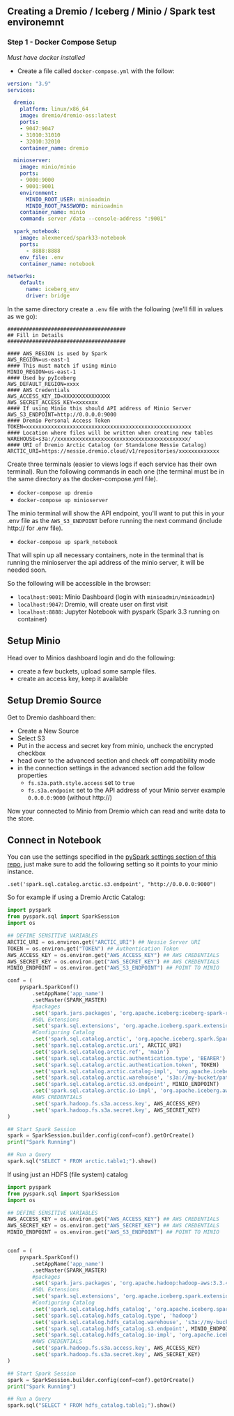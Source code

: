 ## Creating a Dremio / Iceberg / Minio / Spark test environemnt

### Step 1 - Docker Compose Setup

_Must have docker installed_

- Create a file called `docker-compose.yml` with the follow:

```yml
version: "3.9"
services:

  dremio:
    platform: linux/x86_64
    image: dremio/dremio-oss:latest
    ports: 
    - 9047:9047
    - 31010:31010
    - 32010:32010
    container_name: dremio

  minioserver:
    image: minio/minio
    ports:
    - 9000:9000
    - 9001:9001
    environment:
      MINIO_ROOT_USER: minioadmin
      MINIO_ROOT_PASSWORD: minioadmin
    container_name: minio
    command: server /data --console-address ":9001"

  spark_notebook:
    image: alexmerced/spark33-notebook
    ports: 
      - 8888:8888
    env_file: .env
    container_name: notebook

networks:
    default:
      name: iceberg_env
      driver: bridge
```

In the same directory create a `.env` file with the following (we'll fill in values as we go):

```env
######################################
## Fill in Details
######################################

#### AWS_REGION is used by Spark
AWS_REGION=us-east-1
#### This must match if using minio
MINIO_REGION=us-east-1
#### Used by pyIceberg
AWS_DEFAULT_REGION=xxxx
#### AWS Credentials
AWS_ACCESS_KEY_ID=XXXXXXXXXXXXXXX
AWS_SECRET_ACCESS_KEY=xxxxxxx
#### If using Minio this should API address of Minio Server
AWS_S3_ENDPOINT=http://0.0.0.0:9000
#### Dremio Personal Access Token
TOKEN=xxxxxxxxxxxxxxxxxxxxxxxxxxxxxxxxxxxxxxxxxxxxxxxxxxxxx
#### Location where files will be written when creating new tables
WAREHOUSE=s3a://xxxxxxxxxxxxxxxxxxxxxxxxxxxxxxxxxxxxxxxxxx/
#### URI of Dremio Arctic Catalog (or Standalone Nessie Catalog)
ARCTIC_URI=https://nessie.dremio.cloud/v1/repositories/xxxxxxxxxxxxx
```


Create three terminals (easier to views logs if each service has their own terminal). Run the following commands in each one (the terminal must be in the same directory as the docker-compose.yml file).

- `docker-compose up dremio`
- `docker-compose up minioserver`

The minio terminal will show the API endpoint, you'll want to put this in your .env file as the `AWS_S3_ENDPOINT` before running the next command (include http:// for .env file).

- `docker-compose up spark_notebook`

That will spin up all necessary containers, note in the terminal that is running the minioserver the api address of the minio server, it will be needed soon.

So the following will be accessible in the browser:
- `localhost:9001`: Minio Dashboard (login with `minioadmin/minioadmin`)
- `localhost:9047`: Dremio, will create user on first visit
- `localhost:8888`: Jupyter Notebook with pyspark (Spark 3.3 running on container)

## Setup Minio

Head over to Minios dashboard login and do the following:

- create a few buckets, upload some sample files.
- create an access key, keep it available

## Setup Dremio Source

Get to Dremio dashboard then:

- Create a New Source
- Select S3
- Put in the access and secret key from minio, uncheck the encrypted checkbox
- head over to the advanced section and check off compatibility mode
- in the connection settings in the advanced section add the follow properties
  - `fs.s3a.path.style.access` set to `true`
  - `fs.s3a.endpoint` set to the API address of your Minio server example `0.0.0.0:9000` (without http://)

Now your connected to Minio from Dremio which can read and write data to the store.

## Connect in Notebook

You can use the settings specified in the [pySpark settings section of this repo](./icebergpyspark), just make sure to add the following setting so it points to your minio instance.

```
.set('spark.sql.catalog.arctic.s3.endpoint', "http://0.0.0.0:9000")
```

So for example if using a Dremio Arctic Catalog:

```py
import pyspark
from pyspark.sql import SparkSession
import os

## DEFINE SENSITIVE VARIABLES
ARCTIC_URI = os.environ.get("ARCTIC_URI") ## Nessie Server URI
TOKEN = os.environ.get("TOKEN") ## Authentication Token
AWS_ACCESS_KEY = os.environ.get("AWS_ACCESS_KEY") ## AWS CREDENTIALS
AWS_SECRET_KEY = os.environ.get("AWS_SECRET_KEY") ## AWS CREDENTIALS
MINIO_ENDPOINT = os.environ.get("AWS_S3_ENDPOINT") ## POINT TO MINIO

conf = (
    pyspark.SparkConf()
        .setAppName('app_name')
        .setMaster(SPARK_MASTER)
  		#packages
        .set('spark.jars.packages', 'org.apache.iceberg:iceberg-spark-runtime-3.3_2.12:1.0.0,org.projectnessie:nessie-spark-extensions-3.3_2.12:0.44.0,software.amazon.awssdk:bundle:2.17.178,software.amazon.awssdk:url-connection-client:2.17.178')
  		#SQL Extensions
        .set('spark.sql.extensions', 'org.apache.iceberg.spark.extensions.IcebergSparkSessionExtensions,org.projectnessie.spark.extensions.NessieSparkSessionExtensions')
  		#Configuring Catalog
        .set('spark.sql.catalog.arctic', 'org.apache.iceberg.spark.SparkCatalog')
        .set('spark.sql.catalog.arctic.uri', ARCTIC_URI)
        .set('spark.sql.catalog.arctic.ref', 'main')
        .set('spark.sql.catalog.arctic.authentication.type', 'BEARER')
        .set('spark.sql.catalog.arctic.authentication.token', TOKEN)
        .set('spark.sql.catalog.arctic.catalog-impl', 'org.apache.iceberg.nessie.NessieCatalog')
        .set('spark.sql.catalog.arctic.warehouse', 's3a://my-bucket/path/')
        .set('spark.sql.catalog.arctic.s3.endpoint', MINIO_ENDPOINT)
        .set('spark.sql.catalog.arctic.io-impl', 'org.apache.iceberg.aws.s3.S3FileIO')
  		#AWS CREDENTIALS
        .set('spark.hadoop.fs.s3a.access.key', AWS_ACCESS_KEY)
        .set('spark.hadoop.fs.s3a.secret.key', AWS_SECRET_KEY)
)

## Start Spark Session
spark = SparkSession.builder.config(conf=conf).getOrCreate()
print("Spark Running")

## Run a Query
spark.sql("SELECT * FROM arctic.table1;").show()
```

If using just an HDFS (file system) catalog

```py
import pyspark
from pyspark.sql import SparkSession
import os

## DEFINE SENSITIVE VARIABLES
AWS_ACCESS_KEY = os.environ.get("AWS_ACCESS_KEY") ## AWS CREDENTIALS
AWS_SECRET_KEY = os.environ.get("AWS_SECRET_KEY") ## AWS CREDENTIALS
MINIO_ENDPOINT = os.environ.get("AWS_S3_ENDPOINT") ## POINT TO MINIO


conf = (
    pyspark.SparkConf()
        .setAppName('app_name')
        .setMaster(SPARK_MASTER)
  		#packages
        .set('spark.jars.packages', 'org.apache.hadoop:hadoop-aws:3.3.4,org.apache.iceberg:iceberg-spark-runtime-3.3_2.12:1.0.0,software.amazon.awssdk:bundle:2.17.178,software.amazon.awssdk:url-connection-client:2.17.178')
  		#SQL Extensions
        .set('spark.sql.extensions', 'org.apache.iceberg.spark.extensions.IcebergSparkSessionExtensions')
  		#Configuring Catalog
        .set('spark.sql.catalog.hdfs_catalog', 'org.apache.iceberg.spark.SparkCatalog')
        .set('spark.sql.catalog.hdfs_catalog.type', 'hadoop')
        .set('spark.sql.catalog.hdfs_catalog.warehouse', 's3a://my-bucket/path/')
        .set('spark.sql.catalog.hdfs_catalog.s3.endpoint', MINIO_ENDPOINT)
        .set('spark.sql.catalog.hdfs_catalog.io-impl', 'org.apache.iceberg.aws.s3.S3FileIO')
  		#AWS CREDENTIALS
        .set('spark.hadoop.fs.s3a.access.key', AWS_ACCESS_KEY)
        .set('spark.hadoop.fs.s3a.secret.key', AWS_SECRET_KEY)
)

## Start Spark Session
spark = SparkSession.builder.config(conf=conf).getOrCreate()
print("Spark Running")

## Run a Query
spark.sql("SELECT * FROM hdfs_catalog.table1;").show()
```
